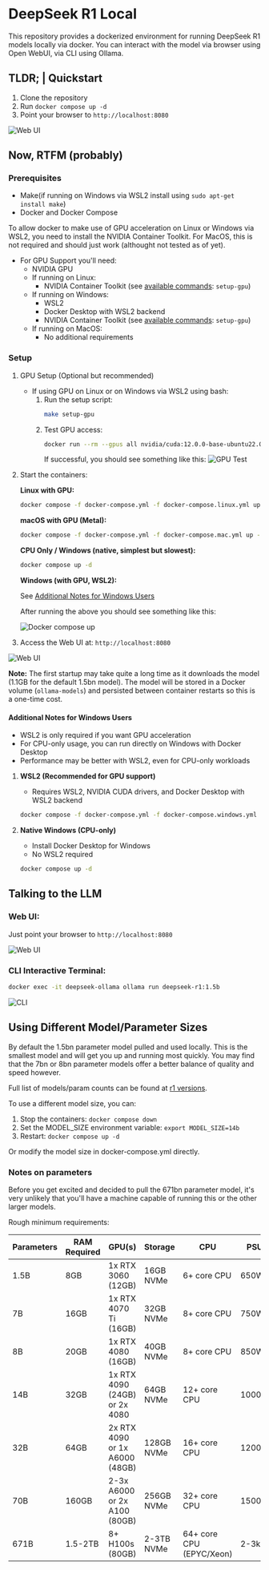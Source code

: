 # DeepSeek R1 Local

This repository provides a dockerized environment for running DeepSeek R1 models locally via docker. You can interact with the model via browser using Open WebUI, via CLI using Ollama.

## TLDR; | Quickstart

1. Clone the repository
2. Run `docker compose up -d`
3. Point your browser to `http://localhost:8080`

![Web UI](./images/web-new.png)


## Now, RTFM (probably)


### Prerequisites

- Make(if running on Windows via WSL2 install using `sudo apt-get install make`)
- Docker and Docker Compose

To allow docker to make use of GPU acceleration on Linux or Windows via WSL2, you need to install the NVIDIA Container Toolkit. For MacOS, this is not required and should just work (althought not tested as of yet).

- For GPU Support you'll need:
  - NVIDIA GPU
  - If running on Linux:
    - NVIDIA Container Toolkit (see [available commands](#available-commands): `setup-gpu`)
  - If running on Windows:
    - WSL2
    - Docker Desktop with WSL2 backend
    - NVIDIA Container Toolkit (see [available commands](#available-commands): `setup-gpu`)
  - If running on MacOS:
     - No additional requirements

### Setup

1. GPU Setup (Optional but recommended)
   - If using GPU on Linux or on Windows via WSL2 using bash:
     1. Run the setup script:
        ```bash
        make setup-gpu
        ```
     2. Test GPU access:
        ```bash
        docker run --rm --gpus all nvidia/cuda:12.0.0-base-ubuntu22.04 nvidia-smi
        ```
        If successful, you should see something like this:
        ![GPU Test](./images/gpu-test.png)


2. Start the containers:

   **Linux with GPU:**
   ```bash
   docker compose -f docker-compose.yml -f docker-compose.linux.yml up -d
   ```

   **macOS with GPU (Metal):**
   ```bash
   docker compose -f docker-compose.yml -f docker-compose.mac.yml up -d
   ```

   **CPU Only / Windows (native, simplest but slowest):**
   ```bash
   docker compose up -d
   ```

    **Windows (with GPU, WSL2):**

   See [Additional Notes for Windows Users](#additional-notes-for-windows-users)

   After running the above you should see something like this:

   ![Docker compose up](./images/docker-up.png)


3. Access the Web UI at: `http://localhost:8080`

![Web UI](./images/web-new.png)

**Note:** The first startup may take quite a long time as it downloads the model (1.1GB for the default 1.5bn model). The model will be stored in a Docker volume (`ollama-models`) and persisted between container restarts so this is a one-time cost.

#### Additional Notes for Windows Users

- WSL2 is only required if you want GPU acceleration
- For CPU-only usage, you can run directly on Windows with Docker Desktop
- Performance may be better with WSL2, even for CPU-only workloads

1. **WSL2 (Recommended for GPU support)**
   - Requires WSL2, NVIDIA CUDA drivers, and Docker Desktop with WSL2 backend
   ```bash
   docker compose -f docker-compose.yml -f docker-compose.windows.yml up -d
   ```

2. **Native Windows (CPU-only)**
   - Install Docker Desktop for Windows
   - No WSL2 required
   ```bash
   docker compose up -d
   ```


## Talking to the LLM

### Web UI:
Just point your browser to `http://localhost:8080`

  ![Web UI](./images/web.png)

### CLI Interactive Terminal:
  ```bash
  docker exec -it deepseek-ollama ollama run deepseek-r1:1.5b
  ```

  ![CLI](./images/interactive-terminal.png)

## Using Different Model/Parameter Sizes

By default the 1.5bn parameter model pulled and used locally. This is the smallest model and will get you up and running most quickly. You may find that the 7bn or 8bn parameter models offer a better balance of quality and speed however.

Full list of models/param counts can be found at [r1 versions](https://ollama.com/library/deepseek-r1).

To use a different model size, you can:


1. Stop the containers: `docker compose down`
2. Set the MODEL_SIZE environment variable: `export MODEL_SIZE=14b`
3. Restart: `docker compose up -d`

Or modify the model size in docker-compose.yml directly.


### Notes on parameters

Before you get excited and decided to pull the 671bn parameter model, it's very unlikely that you'll have a machine capable of running this or the other larger models.

Rough minimum requirements:


| Parameters | RAM Required | GPU(s) | Storage | CPU | PSU | Model Size |
|------------|-------------|---------|----------|-----|-----|------------|
| 1.5B | 8GB | 1x RTX 3060 (12GB) | 16GB NVMe | 6+ core CPU | 650W | 1.1GB |
| 7B | 16GB | 1x RTX 4070 Ti (16GB) | 32GB NVMe | 8+ core CPU | 750W | 4.7GB |
| 8B | 20GB | 1x RTX 4080 (16GB) | 40GB NVMe | 8+ core CPU | 850W | 4.9GB |
| 14B | 32GB | 1x RTX 4090 (24GB) or 2x 4080 | 64GB NVMe | 12+ core CPU | 1000W | 9GB |
| 32B | 64GB | 2x RTX 4090 or 1x A6000 (48GB) | 128GB NVMe | 16+ core CPU | 1200W | 20GB |
| 70B | 160GB | 2-3x A6000 or 2x A100 (80GB) | 256GB NVMe | 32+ core CPU | 1500W | 43GB |
| 671B | 1.5-2TB | 8+ H100s (80GB) | 2-3TB NVMe | 64+ core CPU (EPYC/Xeon) | 2-3kW | 404GB |




